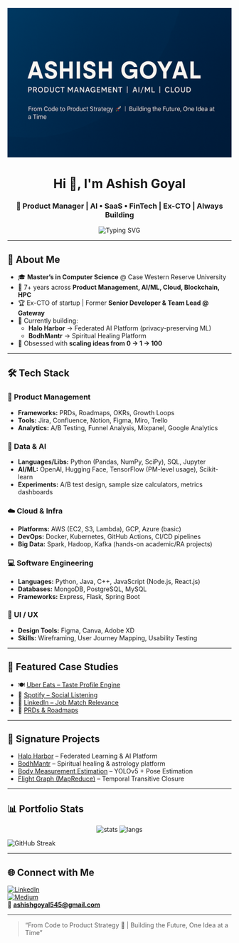 <!-- Profile Banner -->
![Banner](./banner.png) <!-- Upload a banner image to your repo and update the filename -->

<h1 align="center">Hi 👋, I'm Ashish Goyal</h1>
<h3 align="center">🚀 Product Manager | AI • SaaS • FinTech | Ex-CTO | Always Building</h3>

<p align="center">
  <img src="https://readme-typing-svg.demolab.com?font=Fira+Code&size=22&pause=1000&color=F75C7E&center=true&vCenter=true&width=650&lines=From+Code+to+Product+Strategy;7%2B+Years+Building+AI%2C+Cloud%2C+HPC%2C+Blockchain;Always+Learning+%7C+Always+Creating" alt="Typing SVG" />
</p>

---

## 🌟 About Me
- 🎓 **Master’s in Computer Science** @ Case Western Reserve University  
- 💼 7+ years across **Product Management, AI/ML, Cloud, Blockchain, HPC**  
- 🏆 Ex-CTO of startup | Former **Senior Developer & Team Lead @ Gateway**  
- 🚀 Currently building:  
  - **Halo Harbor** → Federated AI Platform (privacy-preserving ML)  
  - **BodhMantr** → Spiritual Healing Platform  
- 🌱 Obsessed with **scaling ideas from 0 → 1 → 100**

---

## 🛠️ Tech Stack

### 🚀 Product Management
- **Frameworks:** PRDs, Roadmaps, OKRs, Growth Loops  
- **Tools:** Jira, Confluence, Notion, Figma, Miro, Trello  
- **Analytics:** A/B Testing, Funnel Analysis, Mixpanel, Google Analytics  

### 🧠 Data & AI
- **Languages/Libs:** Python (Pandas, NumPy, SciPy), SQL, Jupyter  
- **AI/ML:** OpenAI, Hugging Face, TensorFlow (PM-level usage), Scikit-learn  
- **Experiments:** A/B test design, sample size calculators, metrics dashboards  

### ☁️ Cloud & Infra
- **Platforms:** AWS (EC2, S3, Lambda), GCP, Azure (basic)  
- **DevOps:** Docker, Kubernetes, GitHub Actions, CI/CD pipelines  
- **Big Data:** Spark, Hadoop, Kafka (hands-on academic/RA projects)  

### 💻 Software Engineering
- **Languages:** Python, Java, C++, JavaScript (Node.js, React.js)  
- **Databases:** MongoDB, PostgreSQL, MySQL  
- **Frameworks:** Express, Flask, Spring Boot  

### 🎨 UI / UX
- **Design Tools:** Figma, Canva, Adobe XD  
- **Skills:** Wireframing, User Journey Mapping, Usability Testing  

---

## 📂 Featured Case Studies
- 🍽 [Uber Eats – Taste Profile Engine](https://github.com/ashishgoyal545/product-case-studies/tree/main/uber-eats-taste-profile-engine)  
- 🎵 [Spotify – Social Listening](https://github.com/ashishgoyal545/product-case-studies/tree/main/spotify-social-listening)  
- 💼 [LinkedIn – Job Match Relevance](https://github.com/ashishgoyal545/product-case-studies/tree/main/linkedin-job-match-relevance)  
- 📑 [PRDs & Roadmaps](https://github.com/ashishgoyal545/prds-and-roadmaps)  

---

## 🧩 Signature Projects
- [Halo Harbor](https://github.com/yourrepo/haloharbor) – Federated Learning & AI Platform  
- [BodhMantr](https://bodhmantr.com) – Spiritual healing & astrology platform  
- [Body Measurement Estimation](https://github.com/yourrepo/body-measurement) – YOLOv5 + Pose Estimation  
- [Flight Graph (MapReduce)](https://github.com/yourrepo/mapreduce-flight) – Temporal Transitive Closure  

---

## 📊 Portfolio Stats
<p align="center">
  <img src="https://github-readme-stats.vercel.app/api?username=ashishgoyal545&show_icons=true&theme=radical" alt="stats"/>
  <img src="https://github-readme-stats.vercel.app/api/top-langs/?username=ashishgoyal545&layout=compact&theme=radical" alt="langs"/>
</p>

![GitHub Streak](https://streak-stats.demolab.com?user=ashishgoyal545&theme=radical)

---

## 🌐 Connect with Me
[![LinkedIn](https://img.shields.io/badge/LinkedIn-Connect-blue?logo=linkedin)](https://linkedin.com/in/ashishgoyal345)  
[![Medium](https://img.shields.io/badge/Medium-Read%20my%20articles-black?logo=medium)](https://medium.com/@ashishgoyal545)  
📧 **ashishgoyal545@gmail.com**  

---

> “From Code to Product Strategy 🚀 | Building the Future, One Idea at a Time”
